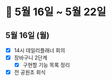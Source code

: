 # 🐯 5월 16일 ~ 5월 22일

## 5월 16일 (월)

- [x] 14시 데일리플래너 회의
- [x] 장바구니 2단계
  - [x] 구현할 기능 목록 정리
- [x] 전 공원조 회식
